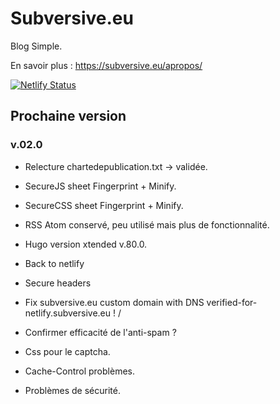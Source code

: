 # Subversive.eu

Blog Simple.

En savoir plus :   <https://subversive.eu/apropos/>

[![Netlify Status](https://api.netlify.com/api/v1/badges/f6104326-809a-4b92-8914-4a7a34467c5c/deploy-status)](https://app.netlify.com/sites/subversive-eu-site/deploys)

## Prochaine version

### v.02.0

- Relecture chartedepublication.txt -> validée.
- SecureJS sheet Fingerprint + Minify.
- SecureCSS sheet Fingerprint + Minify.
- RSS Atom conservé, peu utilisé mais plus de fonctionnalité.
- Hugo version xtended v.80.0.
- Back to netlify
- Secure headers
- Fix subversive.eu custom domain with DNS verified-for-netlify.subversive.eu !
/


- Confirmer efficacité de l'anti-spam ?
- Css pour le captcha.
- Cache-Control problèmes.
- Problèmes de sécurité.
